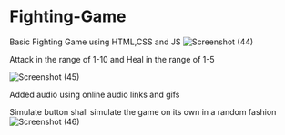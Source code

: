 # Fighting-Game
Basic Fighting Game using HTML,CSS and JS
![Screenshot (44)](https://user-images.githubusercontent.com/102173635/216394997-d9acc6bd-98f9-423b-8161-c8fe4c03c94d.png)


Attack in the range of 1-10 and Heal in the range of 1-5

![Screenshot (45)](https://user-images.githubusercontent.com/102173635/216395136-b39f241c-3bfa-4c94-972f-5c2f5ce22d87.png)

Added audio using online audio links and gifs

Simulate button shall simulate the game on its own in a random fashion
![Screenshot (46)](https://user-images.githubusercontent.com/102173635/216396163-d3f72240-9e8a-4ff3-8e95-84d181ae721a.png)
